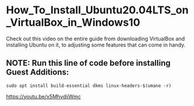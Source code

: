 # How_To_Install_Ubuntu20.04LTS_on_VirtualBox_in_Windows10

Check out this video on the entire guide from downloading VirtualBox and installing Ubuntu on it, to adjusting some features that can come in handy.

## NOTE: Run this line of code before installing Guest Additions:

```sudo apt install build-essential dkms linux-headers-$(umane -r)```

https://youtu.be/x5MhydijWmc
